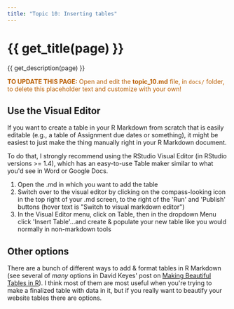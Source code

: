 ```yaml
---
title: "Topic 10: Inserting tables"
---
```


# {{ get_title(page) }}
{{ get_description(page) }}

<p style="color: #ba5e00"><b>TO UPDATE THIS PAGE:</b> Open and edit the <b>topic_10.md</b> file, in <code>docs/</code> folder, to delete this placeholder text and customize with your own!</p>

## Use the Visual Editor

If you want to create a table in your R Markdown from scratch that is easily editable (e.g., a table of Assignment due dates or something), it might be easiest to just make the thing manually right in your R Markdown document.

To do that, I strongly recommend using the RStudio Visual Editor (in RStudio versions \>= 1.4), which has an easy-to-use Table maker similar to what you'd see in Word or Google Docs.

1.  Open the .md in which you want to add the table
2.  Switch over to the visual editor by clicking on the compass-looking icon in the top right of your .md screen, to the right of the 'Run' and 'Publish' buttons (hover text is "Switch to visual markdown editor")
3.  In the Visual Editor menu, click on Table, then in the dropdown Menu click 'Insert Table'...and create & populate your new table like you would normally in non-markdown tools

## Other options

There are a bunch of different ways to add & format tables in R Markdown (see several of *many* options in David Keyes' post on [Making Beautiful Tables in R](https://rfortherestofus.com/2019/11/how-to-make-beautiful-tables-in-r/)). I think most of them are most useful when you're trying to make a finalized table with data in it, but if you really want to beautify your website tables there are options.
